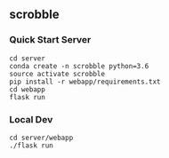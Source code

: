 ## scrobble

### Quick Start Server

```
cd server
conda create -n scrobble python=3.6
source activate scrobble
pip install -r webapp/requirements.txt
cd webapp
flask run
```

### Local Dev
```
cd server/webapp
./flask run
```
